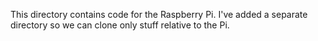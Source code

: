 This directory contains code for the Raspberry Pi.
I've added a separate directory so we can clone only stuff relative to the Pi.
